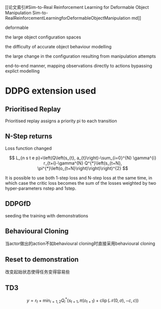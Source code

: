 [[论文索引#Sim-to-Real Reinforcement Learning for Deformable Object Manipulation Sim-to-RealReinforcementLearningforDeformableObjectManipulation md]]

deformable

the large object configuration spaces

the difficulty of accurate object behaviour modelling

the large change in the configuration resulting from manipulation attempts

end-to-end manner, mapping observations directly to actions bypassing explict modelling

# DDPG extension used

## Prioritised Replay

Prioritised replay assigns a priority pi to each transition

## N-Step returns

Loss function changed

$$
 L_{n s t e p}=\left(Q\left(s_{t}, a_{t}\right)-\sum_{i=0}^{N} \gamma^{i} r_{t+i}-\gamma^{N} Q^{*}\left(s_{t+N}, \pi^{*}\left(o_{t+N}\right)\right)\right)^{2} 
$$

It is possible to use both 1-step loss and N-step loss at the same time, in which case the critic loss becomes the sum of the losses weighted by two hyper-parameters nstep and 1step.

## DDPGfD

seeding the training with demonstrations

## Behavioural Cloning

当actor做出的action不如behavioural cloning时直接采用behavioural cloning

## Reset to demonstration

改变起始状态使得任务变得容易些

## TD3

$$
 y=r_{t}+\min _{i=1,2} Q_{i}^{*}\left(s_{t+1}, \pi\left(o_{t+1}\right)+\operatorname{clip}(\mathcal{N}(0, \sigma),-c, c)\right) 
$$







